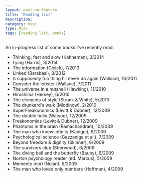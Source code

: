 ```yaml
---
layout: post-no-feature
title: "Reading list"
description:
category: misc
type: Misc
tags: [reading list, books]
---
```


An in-progress list of some books I've recently read:

+ Thinking, fast and slow (Kahneman), 3/2014
+ Lying (Harris), 3/2014
+ The information (Gleick), 7/2013
+ Linked (Barabási), 8/2012
+ A supposedly fun thing I'll never do again (Wallace), 10/2011
+ Consider the lobster (Wallace), 7/2011
+ The universe in a nutshell (Hawking), 11/2010
+ Hiroshima (Hersey), 6/2010
+ The elements of style (Strunk & White), 5/2010
+ The drunkard's walk (Mlodinow), 2/2010
+ SuperFreakonomics (Levitt & Dubner), 12/2009
+ The double helix (Watson), 12/2009
+ Freakonomics (Levitt & Dubner), 12/2009
+ Phantoms in the brain (Ramachandran), 10/2009
+ The man who knew infinity (Kanigel), 9/2009
+ Psychological science (Gazzaniga et al.), 7/2009
+ Beyond freedom & dignity (Skinner), 6/2009
+ The survivors club (Sherwood), 6/2009
+ The diving bell and the butterfly (Bauby), 6/2009
+ Norton psychology reader (ed. Marcus), 5/2009
+ Memento mori (Nolan), 5/2009
+ The man who loved only numbers (Hoffman), 4/2009
